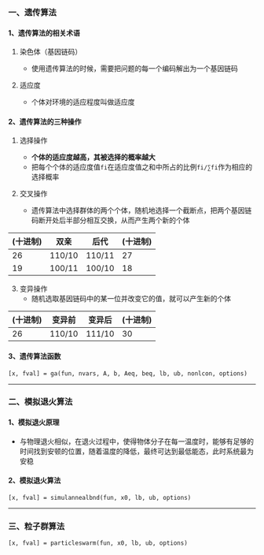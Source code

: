 ### 一、遗传算法

#### 1、遗传算法的相关术语

1. 染色体（基因链码）
   - 使用遗传算法的时候，需要把问题的每一个编码解出为一个基因链码

2. 适应度
   - 个体对环境的适应程度叫做适应度

#### 2、遗传算法的三种操作

1. 选择操作
   - **个体的适应度越高，其被选择的概率越大**
   - 把每个个体的适应度值`fi`在适应度值之和中所占的比例`fi/∑fi`作为相应的选择概率

2. 交叉操作
   - 遗传算法中选择群体的两个个体，随机地选择一个截断点，把两个基因链码断开处后半部分相互交换，从而产生两个新的个体

(十进制) | 双亲 | 后代 | (十进制)
---|---|---|---
26 | 110/10 | 110/11 | 27
19 | 100/11 | 100/10 | 18

3. 变异操作
   - 随机选取基因链码中的某一位并改变它的值，就可以产生新的个体

(十进制) | 变异前 | 变异后 | (十进制)
---|---|---|---
26 | 110/10 | 111/10 | 30

#### 3、遗传算法函数

`[x, fval] = ga(fun, nvars, A, b, Aeq, beq, lb, ub, nonlcon, options)`

---
### 二、模拟退火算法

#### 1、模拟退火原理

- 与物理退火相似，在退火过程中，使得物体分子在每一温度时，能够有足够的时间找到安顿的位置，随着温度的降低，最终可达到最低能态，此时系统最为安稳

#### 2、模拟退火算法

`[x, fval] = simulannealbnd(fun, x0, lb, ub, options)`
 
---
### 三、粒子群算法

`[x, fval] = particleswarm(fun, x0, lb, ub, options)`

